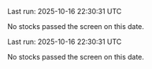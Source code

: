 

Last run: 2025-10-16 22:30:31 UTC

No stocks passed the screen on this date.


Last run: 2025-10-16 22:30:31 UTC

No stocks passed the screen on this date.

